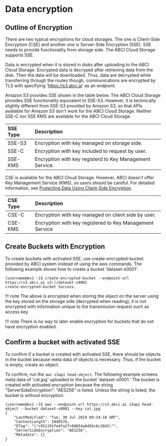 
# Data encryption

## Outline of Encryption

There are two typical encryptions for cloud storages. The one is Client-Side Encryption (CSE) and another one is Server-Side Encryption (SSE). SSE needs to provide functionality from storage side. The ABCI Cloud Storage supports SSE.

Data is encrypted when it is stored in disks after uploading to the ABCI Cloud Storage. Encrypted data is decryped after retrieving data from the disk. Then the data will be downloaded. Thus, data are decrypted while transferring through the routes though, communications are encrypted by TLS with specifying 'https://s3.abci.ai' as an endpoint.

Amazon S3 provides SSE shown in the table below. The ABCI Cloud Storage provides SSE functionality equivalent to SSE-S3. However, it is technically slightly different from SSE-S3 provided by Amazon S3, so that APIs available for Amazon S3 don't work for the ABCI Cloud Storage. Neither SSE-C nor SSE KMS are available for the ABCI Cloud Storage.

| SSE Type | Description |
| :-- | :-- |
| SSE-S3 | Encryption with key managed on storage side. |
| SSE-C | Encryption with key included to request by user. |
| SSE-KMS | Encryption with key registerd to Key Management Service. |

CSE is available for the ABCI Cloud Storage. However, ABCI doesn't offer Key Management Service (KMS), so users should be careful.
For detailed information, see [Protecting Data Using Client-Side Encryption](https://docs.aws.amazon.com/AmazonS3/latest/dev/UsingClientSideEncryption.html).

| CSE Type | Description |
| :-- | :-- |
| CSE-C | Encryption with key managed on client side by user. |
| CSE-KMS | Encryption with key registered to Key Management Service |


## Create Buckets with Encryption

To create buckets with activated SSE, use create-encrypted-bucket provided by ABCI system instead of using the aws commands.
The following example shows how to create a bucket 'dataset-s0001'.

```
[username@es1 ~]$ create-encrypted-bucket --endpoint-url https://s3.abci.ai s3://dataset-s0001
create-encrypted-bucket Success.
```

!!! note
    The above is encrypted when storing the object on the server using the key stored on the storage side (decrypted when reading), it is not encrypted with information unique to the transmission request such as access key.

!!! note
    There is no way to later enable encryption for buckets that do not have encryption enabled.


## Confirm a bucket with activated SSE

To confirm if a bucket is created with activated SSE, there should be objects in the bucket because meta data of objects is necessary. Thus, if the bucket is empty, create an object.

To confirm, run the `aws s3api head-object`.
The following example screens meta data of 'cat.jpg' uploaded to the bucket 'dataset-s0001.' The bucket is created with activated encryption because the string "ServerSideEncryption": "AES256" is listed. Unless the string is listed, the bucket is without encryption.

```
[username@es1 ~]$ aws --endpoint-url https://s3.abci.ai s3api head-object --bucket dataset-s0001 --key cat.jpg
{
    "LastModified": "Tue, 30 Jul 2019 09:34:18 GMT",
    "ContentLength": 1048576,
    "ETag": "\"c951191fe4fa27c0d054a8456c6c20d1\"",
    "ServerSideEncryption": "AES256",
    "Metadata": {}
}
```

<!-- CSE? -->
